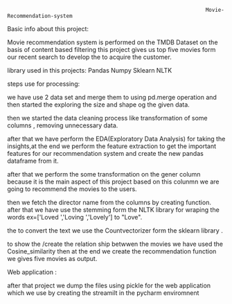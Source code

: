                                                                     Movie-Recommendation-system
Basic info about this project:

Movie recommendation system is performed on the TMDB Dataset  on the basis of content based filtering this project gives us top five movies form our recent search to develop the to acquire the customer. 

library used in this projects:
Pandas
Numpy
Sklearn
NLTK

steps use for processing:

we have use 2 data set and merge them to using pd.merge operation and then started the exploring the size and shape og the given data.

then we started the data cleaning process like transformation of some columns , removing unnecessary data.

after that we have perform the EDA(Exploratory Data Analysis) for taking the insights,at the end we perform the feature extraction to get the important features for our recommendation system and create the new pandas dataframe from it.

after that we perform the some transformation on the gener column because it is the main aspect of this project based on this colunmn we are going to recommend the movies to the users.

then we fetch the director name from the columns by creating function.
after that we have use the stemming form the NLTK library for wraping the words ex=['Loved ','Loving ','Lovely'] to "Love".

the to convert the text we use the Countvectorizer form the sklearn library .

to show the /create the relation ship betwwen the movies we have used the Cosine_similarity
then at the end we create the recommendation function we gives five movies as output.

Web application :

after that project we dump the files using pickle for the web application  which we use by creating the streamilt in the pycharm enviromnent 
